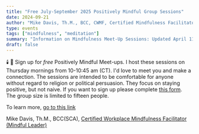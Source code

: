 ```yaml
---
title: "Free July-September 2025 Positively Mindful Group Sessions"
date: 2024-09-21
author: "Mike Davis, Th.M., BCC, CWMF, Certified Mindfulness Facilitator"
type: events
tags: ["mindfulness", "meditation"]
summary: "Information on Mindfulness Meet-Up Sessions: Updated April 11, 2025"
draft: false
---
```

🕯️ 🍃 Sign up for *free* Positively Mindful Meet-ups. I host these sessions on Thursday mornings from 10-10:45 am (CT). I'd love to meet you and make a connection. The sessions are intended to be comfortable for anyone without regard to religion or political persuasion. They focus on staying positive, but not naive. If you want to sign up please complete [this form](https://forms.gle/29TnAF3PLrosZktU6). The group size is limited to fifteen people. 

To learn more, [go to this link](https://drive.google.com/file/d/1PFjS9j_ASe-WWmvDsT2Nq8wQRQeZ5qZ-/view?usp=sharing)

Mike Davis, Th.M., BCC(SCA), [Certified Workplace Mindfulness Facilitator (Mindful Leader)](https://www.credential.net/f537eded-cc25-4f5a-ae40-9941fbb344f6#acc.O2rBEsAq)

